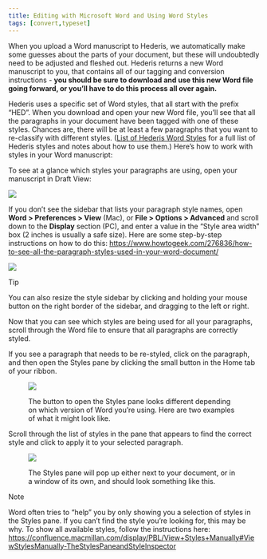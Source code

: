 ```yaml
---
title: Editing with Microsoft Word and Using Word Styles
tags: [convert,typeset]
---
```

 
<html><body><section data-type="chapter" class="hsecchapter" data-hederis-type="hsecchapter" id="fine-tune-styles" data-pi-attrs="id: fine-tune-styles; data-tags: convert,typeset;" role="doc-chapter" data-tags="convert,typeset" data-author-name=" " data-book-title=" " title="Editing with Microsoft Word and Using Word Styles"><p class="hblkp" data-hederis-type="hblkp" id="pwQJ03zt8">When you upload a Word manuscript to Hederis, we automatically make some guesses about the parts of your document, but these will undoubtedly need to be adjusted and fleshed out. Hederis returns a new Word manuscript to you, that contains all of our tagging and conversion instructions - <strong data-hederis-type="hspanstrong" id="pJKvSwbeF">you should be sure to download and use this new Word file going forward, or you&#8217;ll have to do this process all over again.</strong></p><p class="hblkp" data-hederis-type="hblkp" id="pxjGT6JCn">Hederis uses a specific set of Word styles, that all start with the prefix &#8220;HED&#8221;. When you download and open your new Word file, you&#8217;ll see that all the paragraphs in your document have been tagged with one of these styles. Chances are, there will be at least a few paragraphs that you want to re-classify with different styles. (<a href="{% link _docs/list-of-word-styles.md %}" data-hederis-type="hspana" id="pJWCAKtSt"><span class="Hyperlink" data-hederis-type="hspnspan" id="pmt2E01cE">List of Hederis Word Styles</span></a> for a full list of Hederis styles and notes about how to use them.) Here&#8217;s how to work with styles in your Word manuscript:</p><p class="hblkp" data-hederis-type="hblkp" id="p4bzEytPX">To see at a glance which styles your paragraphs are using, open your manuscript in Draft View:</p><img data-hederis-type="hblkimg" class="hblkimg" id="pY68j15QC" src="stylesidebar1_callouts_01.png" data-img-src="stylesidebar1_callouts_01.png"/><p class="hblkp" data-hederis-type="hblkp" id="pfsQ9Roy5">If you don&#8217;t see the sidebar that lists your paragraph style names, open <strong class="hspanstrong" data-hederis-type="hspanstrong" id="poEMiwDvz">Word &gt; Preferences &gt; View</strong> (Mac), or <strong class="hspanstrong" data-hederis-type="hspanstrong" id="p6x5zdyQr">File &gt; Options &gt; Advanced</strong> and scroll down to the <strong class="hspanstrong" data-hederis-type="hspanstrong" id="pSzFle6iC">Display</strong> section (PC), and enter a value in the &#8220;Style area width&#8221; box (2 inches is usually a safe size). Here are some step-by-step instructions on how to do this: <a href="https://www.howtogeek.com/276836/how-to-see-all-the-paragraph-styles-used-in-your-word-document/" data-hederis-type="hspana" id="p3yIb8b8j"><span class="Hyperlink" data-hederis-type="hspnspan" id="pHlM25aoH">https://www.howtogeek.com/276836/how-to-see-all-the-paragraph-styles-used-in-your-word-document/</span></a></p><img data-hederis-type="hblkimg" class="hblkimg" id="p7z4DnIhP" src="stylesidebar4.png" data-img-src="stylesidebar4.png"/><aside class="hwprbox box" data-hederis-type="hwprbox" id="paJWwYpgk" data-type="sidebar"><p class="hblktype" data-hederis-type="hblktype" id="pWauMCJ4s">Tip</p><p class="hblkp" data-hederis-type="hblkp" id="pnGWJ7CjZ">You can also resize the style sidebar by clicking and holding your mouse button on the right border of the sidebar, and dragging to the left or right.</p></aside><p class="hblkp" data-hederis-type="hblkp" id="pOiUKlb0J">Now that you can see which styles are being used for all your paragraphs, scroll through the Word file to ensure that all paragraphs are correctly styled.</p><p class="hblkp" data-hederis-type="hblkp" id="pRlymH0bf">If you see a paragraph that needs to be re-styled, click on the paragraph, and then open the Styles pane by clicking the small button in the Home tab of your ribbon.</p><figure class="hwprfig" data-hederis-type="hwprfig" id="phPm8scYh"><img data-hederis-type="hblkimg" class="hblkimg" id="pUG7QNM7w" src="stylespane1_01.png" data-img-src="stylespane1_01.png"/><p class="hblkcaption" data-hederis-type="hblkcaption" id="pLPKW8WRP">The button to open the Styles pane looks different depending on which version of Word you&#8217;re using. Here are two examples of what it might look like.</p></figure><p class="hblkp" data-hederis-type="hblkp" id="py4ZY4Gq5">Scroll through the list of styles in the pane that appears to find the correct style and click to apply it to your selected paragraph.</p><figure class="hwprfig" data-hederis-type="hwprfig" id="puuTxD75x"><img data-hederis-type="hblkimg" class="hblkimg" id="peRb1I2Si" src="stylespane2.png" data-img-src="stylespane2.png"/><p class="hblkcaption" data-hederis-type="hblkcaption" id="ppUBT3AVK">The Styles pane will pop up either next to your document, or in a window of its own, and should look something like this.</p></figure><aside class="hwprbox box" data-hederis-type="hwprbox" id="p8hlEKW4F" data-type="sidebar"><p class="hblktype" data-hederis-type="hblktype" id="ph8ybAsd3">Note</p><p class="hblkp" data-hederis-type="hblkp" id="pHzTpQwx8">Word often tries to &#8220;help&#8221; you by only showing you a selection of styles in the Styles pane. If you can&#8217;t find the style you&#8217;re looking for, this may be why. To show all available styles, follow the instructions here: <a href="https://confluence.macmillan.com/display/PBL/View+Styles+Manually#ViewStylesManually-TheStylesPaneandStyleInspector" data-hederis-type="hspana" id="pbhMMSY3J"><span class="Hyperlink" data-hederis-type="hspnspan" id="p3agW885H">https://confluence.macmillan.com/display/PBL/View+Styles+Manually#ViewStylesManually-TheStylesPaneandStyleInspector</span></a></p></aside></section></body></html>
